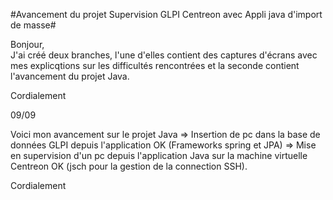 #Avancement du projet Supervision GLPI Centreon avec Appli java d'import de masse#

Bonjour,   
J'ai créé deux branches, l'une d'elles contient des captures d'écrans avec mes explicqtions sur les difficultés rencontrées et la seconde contient l'avancement du projet Java.

Cordialement


09/09

Voici mon avancement sur le projet Java 
=> Insertion de pc dans la base de données GLPI depuis l'application OK (Frameworks spring et JPA)
=> Mise en supervision d'un pc depuis l'application Java sur la machine virtuelle Centreon OK (jsch pour la gestion de la connection SSH).


Cordialement
